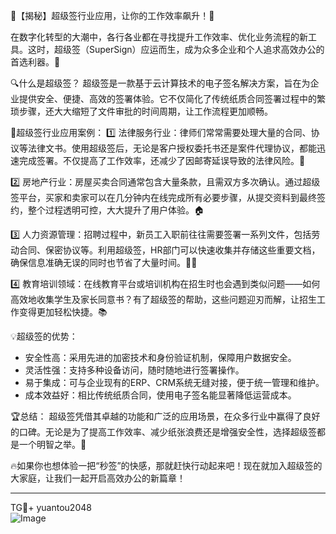 🎉【揭秘】超级签行业应用，让你的工作效率飙升！🚀

在数字化转型的大潮中，各行各业都在寻找提升工作效率、优化业务流程的新工具。这时，超级签（SuperSign）应运而生，成为众多企业和个人追求高效办公的首选利器。🌈

🔍什么是超级签？
超级签是一款基于云计算技术的电子签名解决方案，旨在为企业提供安全、便捷、高效的签署体验。它不仅简化了传统纸质合同签署过程中的繁琐步骤，还大大缩短了文件审批的时间周期，让工作流程更加顺畅。

💼超级签行业应用案例：
1️⃣ 法律服务行业：律师们常常需要处理大量的合同、协议等法律文书。使用超级签后，无论是客户授权委托书还是案件代理协议，都能迅速完成签署。不仅提高了工作效率，还减少了因邮寄延误导致的法律风险。💼

2️⃣ 房地产行业：房屋买卖合同通常包含大量条款，且需双方多次确认。通过超级签平台，买家和卖家可以在几分钟内在线完成所有必要步骤，从提交资料到最终签约，整个过程透明可控，大大提升了用户体验。🏠

3️⃣ 人力资源管理：招聘过程中，新员工入职前往往需要签署一系列文件，包括劳动合同、保密协议等。利用超级签，HR部门可以快速收集并存储这些重要文档，确保信息准确无误的同时也节省了大量时间。👩‍💼

4️⃣ 教育培训领域：在线教育平台或培训机构在招生时也会遇到类似问题——如何高效地收集学生及家长同意书？有了超级签的帮助，这些问题迎刃而解，让招生工作变得更加轻松快捷。📚

💡超级签的优势：
- 安全性高：采用先进的加密技术和身份验证机制，保障用户数据安全。
- 灵活性强：支持多种设备访问，随时随地进行签署操作。
- 易于集成：可与企业现有的ERP、CRM系统无缝对接，便于统一管理和维护。
- 成本效益好：相比传统纸质合同，使用电子签名能显著降低运营成本。

🏆总结：
超级签凭借其卓越的功能和广泛的应用场景，在众多行业中赢得了良好的口碑。无论是为了提高工作效率、减少纸张浪费还是增强安全性，选择超级签都是一个明智之举。🌟

🔥如果你也想体验一把“秒签”的快感，那就赶快行动起来吧！现在就加入超级签的大家庭，让我们一起开启高效办公的新篇章！

---

TG💪+ yuantou2048  
![Image](https://github.com/user-attachments/assets/b096be7b-4918-425d-a280-69484dc5cd6f)